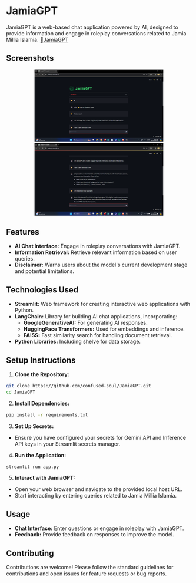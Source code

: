 # JamiaGPT 

JamiaGPT is a web-based chat application powered by AI, designed to provide information and engage in roleplay conversations related to Jamia Millia Islamia.
[🔗JamiaGPT](https://jamiagpt.streamlit.app/)

## Screenshots

<p align="center">
  <img src="src/images/JamiaGPT(1).png" width="350" title="Screenshot(1)" alt="[screenshot1](src/images/JamiaGPT(1).png?raw=true)">
  <img src="src/images/JamiaGPT(2).png" width="350" title="Screenshot(2)" alt="[screenshot2](src/images/JamiaGPT(2).png?raw=true)">
</p>

## Features

- **AI Chat Interface:** Engage in roleplay conversations with JamiaGPT.
- **Information Retrieval:** Retrieve relevant information based on user queries.
- **Disclaimer:** Warns users about the model's current development stage and potential limitations.

## Technologies Used

- **Streamlit:** Web framework for creating interactive web applications with Python.
- **LangChain:** Library for building AI chat applications, incorporating:
  - **GoogleGenerativeAI:** For generating AI responses.
  - **HuggingFace Transformers:** Used for embeddings and inference.
  - **FAISS:** Fast similarity search for handling document retrieval.
- **Python Libraries:** Including shelve for data storage.

## Setup Instructions

1. **Clone the Repository:**
```bash
git clone https://github.com/confused-soul/JamiaGPT.git
cd JamiaGPT
```

2. **Install Dependencies:**
```bash
pip install -r requirements.txt
```

3. **Set Up Secrets:**
- Ensure you have configured your secrets for Gemini API and Inference API keys in your Streamlit secrets manager.

4. **Run the Application:**
```bash
streamlit run app.py
```

5. **Interact with JamiaGPT:**
- Open your web browser and navigate to the provided local host URL.
- Start interacting by entering queries related to Jamia Millia Islamia.

## Usage

- **Chat Interface:** Enter questions or engage in roleplay with JamiaGPT.
- **Feedback:** Provide feedback on responses to improve the model.

## Contributing

Contributions are welcome! Please follow the standard guidelines for contributions and open issues for feature requests or bug reports.
